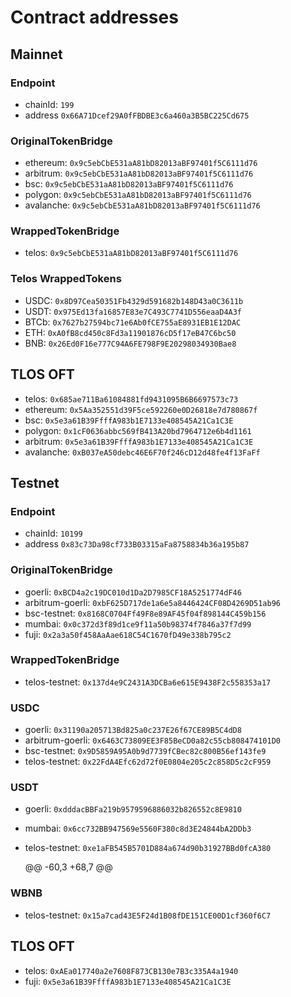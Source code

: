 # Contract addresses

## Mainnet

### Endpoint
* chainId: `199`
* address `0x66A71Dcef29A0fFBDBE3c6a460a3B5BC225Cd675`

### OriginalTokenBridge
* ethereum: `0x9c5ebCbE531aA81bD82013aBF97401f5C6111d76`
* arbitrum: `0x9c5ebCbE531aA81bD82013aBF97401f5C6111d76`
* bsc: `0x9c5ebCbE531aA81bD82013aBF97401f5C6111d76`
* polygon: `0x9c5ebCbE531aA81bD82013aBF97401f5C6111d76`
* avalanche: `0x9c5ebCbE531aA81bD82013aBF97401f5C6111d76`

### WrappedTokenBridge
* telos: `0x9c5ebCbE531aA81bD82013aBF97401f5C6111d76`

### Telos WrappedTokens
* USDC: `0x8D97Cea50351Fb4329d591682b148D43a0C3611b`
* USDT: `0x975Ed13fa16857E83e7C493C7741D556eaaD4A3f`
* BTCb: `0x7627b27594bc71e6Ab0fCE755aE8931EB1E12DAC`
* ETH: `0xA0fB8cd450c8Fd3a11901876cD5f17eB47C6bc50`
* BNB: `0x26Ed0F16e777C94A6FE798F9E20298034930Bae8`

## TLOS OFT 
* telos: `0x685ae711Ba61084881fd9431095B6B6697573c73`
* ethereum: `0x5Aa352551d39F5ce592260e0D26818e7d780867f`
* bsc: `0x5e3a61B39FfffA983b1E7133e408545A21Ca1C3E`
* polygon: `0x1cF0636abbc569fB413A20bd7964712e6b4d1161`
* arbitrum: `0x5e3a61B39FfffA983b1E7133e408545A21Ca1C3E`
* avalanche: `0xB037eA50debc46E6F70f246cD12d48fe4f13FaFf`

## Testnet

### Endpoint
* chainId: `10199`
* address `0x83c73Da98cf733B03315aFa8758834b36a195b87`

### OriginalTokenBridge
* goerli: `0xBCD4a2c19DC010d1Da2D7985CF18A5251774dF46`
* arbitrum-goerli: `0xbF625D717de1a6e5a8446424CF08D4269D51ab96`
* bsc-testnet: `0x8168C0704Ff49F8e89AF45f04f898144C459b156`
* mumbai: `0x0c372d3f89d1ce9f11a50b98374f7846a37f7d99`
* fuji: `0x2a3a50f458AaAae618C54C1670fD49e338b795c2`

### WrappedTokenBridge
* telos-testnet: `0x137d4e9C2431A3DCBa6e615E9438F2c558353a17`

### USDC
* goerli: `0x31190a205713Bd825a0c237E26f67CE89B5C4dD8`
* arbitrum-goerli: `0x6463C73809EE3F85BeCD0a82c55cb808474101D0`
* bsc-testnet: `0x9D5859A95A0b9d7739fCBec82c800B56ef143fe9`
* telos-testnet: `0x22FdA4Efc62d72f0E0804e205c2c858D5c2cF959`

### USDT
* goerli: `0xdddacBBFa219b9579596886032b826552c8E9810` 
* mumbai: `0x6cc732BB947569e5560F380c8d3E24844bA2DDb3`
* telos-testnet: `0xe1aFB545B5701D884a674d90b31927BBd0fcA380`

	@@ -60,3 +68,7 @@

### WBNB
* telos-testnet: `0x15a7cad43E5F24d1B08fDE151CE00D1cf360f6C7`

## TLOS OFT 
* telos: `0xAEa017740a2e7608F873CB130e7B3c335A4a1940`
* fuji: `0x5e3a61B39FfffA983b1E7133e408545A21Ca1C3E`